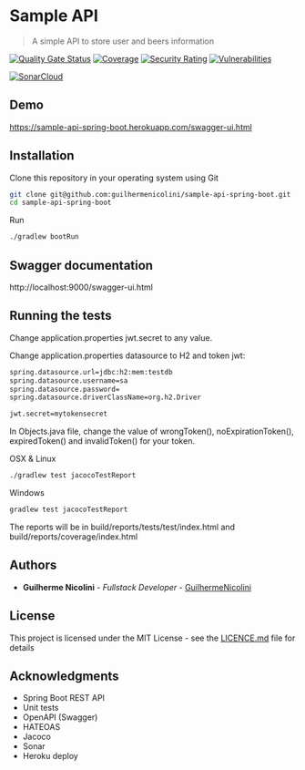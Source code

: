 # Sample API
> A simple API to store user and beers information

[![Quality Gate Status](https://sonarcloud.io/api/project_badges/measure?project=guilhermenicolini_sample-api-spring-boot&metric=alert_status)](https://sonarcloud.io/dashboard?id=guilhermenicolini_sample-api-spring-boot)
[![Coverage](https://sonarcloud.io/api/project_badges/measure?project=guilhermenicolini_sample-api-spring-boot&metric=coverage)](https://sonarcloud.io/dashboard?id=guilhermenicolini_sample-api-spring-boot)
[![Security Rating](https://sonarcloud.io/api/project_badges/measure?project=guilhermenicolini_sample-api-spring-boot&metric=security_rating)](https://sonarcloud.io/dashboard?id=guilhermenicolini_sample-api-spring-boot)
[![Vulnerabilities](https://sonarcloud.io/api/project_badges/measure?project=guilhermenicolini_sample-api-spring-boot&metric=vulnerabilities)](https://sonarcloud.io/dashboard?id=guilhermenicolini_sample-api-spring-boot)

[![SonarCloud](https://sonarcloud.io/images/project_badges/sonarcloud-white.svg)](https://sonarcloud.io/dashboard?id=guilhermenicolini_sample-api-spring-boot)

## Demo

https://sample-api-spring-boot.herokuapp.com/swagger-ui.html

## Installation

Clone this repository in your operating system using Git

```sh
git clone git@github.com:guilhermenicolini/sample-api-spring-boot.git
cd sample-api-spring-boot
```

Run
```sh
./gradlew bootRun
```

## Swagger documentation

http://localhost:9000/swagger-ui.html

## Running the tests

Change application.properties jwt.secret to any value.

Change application.properties datasource to H2 and token jwt:
```sh
spring.datasource.url=jdbc:h2:mem:testdb
spring.datasource.username=sa
spring.datasource.password=
spring.datasource.driverClassName=org.h2.Driver

jwt.secret=mytokensecret
```

In Objects.java file, change the value of wrongToken(), noExpirationToken(), expiredToken() and invalidToken() for your token.

OSX & Linux
```sh
./gradlew test jacocoTestReport
```

Windows
```sh
gradlew test jacocoTestReport
```

The reports will be in build/reports/tests/test/index.html and build/reports/coverage/index.html

## Authors

* **Guilherme Nicolini** - *Fullstack Developer* - [GuilhermeNicolini](https://github.com/guilhermenicolini)

## License

This project is licensed under the MIT License - see the [LICENCE.md](LICENCE.md) file for details

## Acknowledgments

* Spring Boot REST API
* Unit tests
* OpenAPI (Swagger)
* HATEOAS
* Jacoco
* Sonar
* Heroku deploy